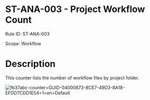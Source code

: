 ﻿# ST-ANA-003 - Project Workflow Count

Rule ID: ST-ANA-003

Scope: Workflow

# Description

This counter lists the number of workflow files by project folder.

![fb37abc-counter=GUID-04000873-8CE7-49D3-8A18-EFDD7CDD1E54=1=en=Default](/images/fb37abc-counter=GUID-04000873-8CE7-49D3-8A18-EFDD7CDD1E54=1=en=Default.png)

